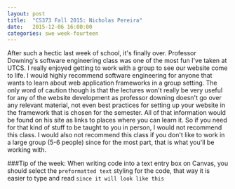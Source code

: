 ```yaml
---
layout: post
title:  "CS373 Fall 2015: Nicholas Pereira"
date:   2015-12-06 16:00:00
categories: swe week-fourteen
---
```


After such a hectic last week of school, it's finally over. Professor Downing's software engineering class was one of the most fun I've taken at UTCS. I really
enjoyed getting to work with a group to see our website come to life. I would highly recommend software engineering for anyone that wants to learn about
web application frameworks in a group setting. The only word of caution though is that the lectures won't really be very useful for any of the website development
as professor downing doesn't go over any relevant material, not even best practices for setting up your website in the framework that is chosen for the semester.
All of that information would be found on his site as links to places where you can learn it. So if you need for that kind of stuff to be taught to you in person,
I would not recommend this class. I would also not recommend this class if you don't like to work in a large group (5-6 people) since for the most part, that
is what you'll be working with.

###Tip of the week:
When writing code into a text entry box on Canvas, you should select the `preformatted text` styling for the code, that way it is easier to type and read `since
it will look like this`